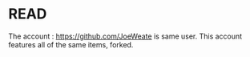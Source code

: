 # READ
The account : https://github.com/JoeWeate is same user.  This account features all of the same items, forked.  
